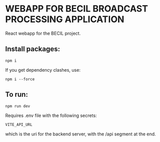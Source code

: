 # WEBAPP FOR BECIL BROADCAST PROCESSING APPLICATION

React webapp for the BECIL project.

## Install packages:

```
npm i
```

If you get dependency clashes, use:
```
npm i --force
```

## To run:
```
npm run dev
```

Requires .env file with the following secrets:

```
VITE_API_URL
```
which is the uri for the backend server, with the /api segment at the end.
